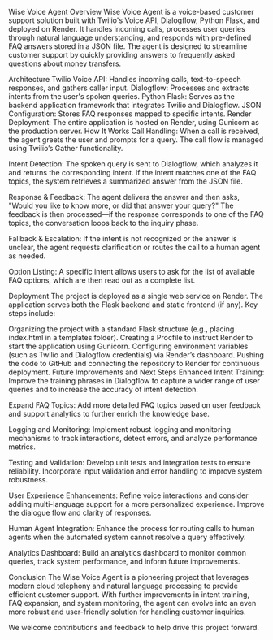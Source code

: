 Wise Voice Agent
Overview
Wise Voice Agent is a voice-based customer support solution built with Twilio's Voice API, Dialogflow, Python Flask, and deployed on Render. It handles incoming calls, processes user queries through natural language understanding, and responds with pre-defined FAQ answers stored in a JSON file. The agent is designed to streamline customer support by quickly providing answers to frequently asked questions about money transfers.

Architecture
Twilio Voice API: Handles incoming calls, text-to-speech responses, and gathers caller input.
Dialogflow: Processes and extracts intents from the user's spoken queries.
Python Flask: Serves as the backend application framework that integrates Twilio and Dialogflow.
JSON Configuration: Stores FAQ responses mapped to specific intents.
Render Deployment: The entire application is hosted on Render, using Gunicorn as the production server.
How It Works
Call Handling:
When a call is received, the agent greets the user and prompts for a query. The call flow is managed using Twilio’s Gather functionality.

Intent Detection:
The spoken query is sent to Dialogflow, which analyzes it and returns the corresponding intent. If the intent matches one of the FAQ topics, the system retrieves a summarized answer from the JSON file.

Response & Feedback:
The agent delivers the answer and then asks, "Would you like to know more, or did that answer your query?" The feedback is then processed—if the response corresponds to one of the FAQ topics, the conversation loops back to the inquiry phase.

Fallback & Escalation:
If the intent is not recognized or the answer is unclear, the agent requests clarification or routes the call to a human agent as needed.

Option Listing:
A specific intent allows users to ask for the list of available FAQ options, which are then read out as a complete list.

Deployment
The project is deployed as a single web service on Render. The application serves both the Flask backend and static frontend (if any). Key steps include:

Organizing the project with a standard Flask structure (e.g., placing index.html in a templates folder).
Creating a Procfile to instruct Render to start the application using Gunicorn.
Configuring environment variables (such as Twilio and Dialogflow credentials) via Render’s dashboard.
Pushing the code to GitHub and connecting the repository to Render for continuous deployment.
Future Improvements and Next Steps
Enhanced Intent Training:
Improve the training phrases in Dialogflow to capture a wider range of user queries and to increase the accuracy of intent detection.

Expand FAQ Topics:
Add more detailed FAQ topics based on user feedback and support analytics to further enrich the knowledge base.

Logging and Monitoring:
Implement robust logging and monitoring mechanisms to track interactions, detect errors, and analyze performance metrics.

Testing and Validation:
Develop unit tests and integration tests to ensure reliability. Incorporate input validation and error handling to improve system robustness.

User Experience Enhancements:
Refine voice interactions and consider adding multi-language support for a more personalized experience. Improve the dialogue flow and clarity of responses.

Human Agent Integration:
Enhance the process for routing calls to human agents when the automated system cannot resolve a query effectively.

Analytics Dashboard:
Build an analytics dashboard to monitor common queries, track system performance, and inform future improvements.

Conclusion
The Wise Voice Agent is a pioneering project that leverages modern cloud telephony and natural language processing to provide efficient customer support. With further improvements in intent training, FAQ expansion, and system monitoring, the agent can evolve into an even more robust and user-friendly solution for handling customer inquiries.

We welcome contributions and feedback to help drive this project forward.
